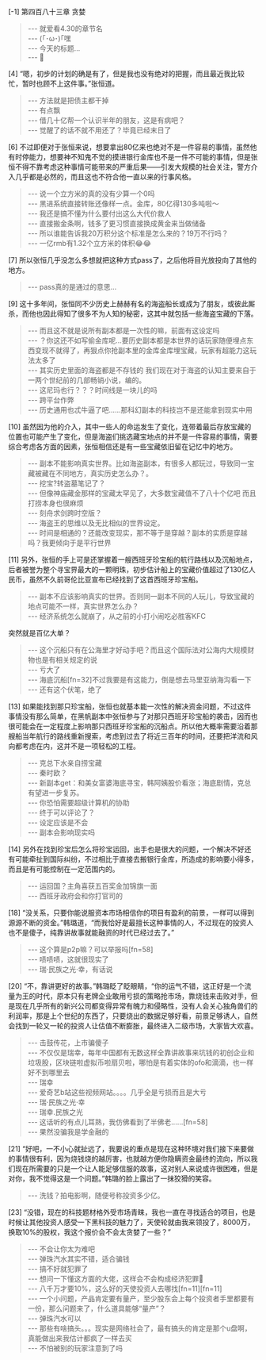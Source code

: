
[-1] 第四百八十三章 贪婪
>--- 就爱看4.30的章节名<br>
>--- (｢･ω･)｢嘿<br>
>--- 今天的标题…<br>
>--- 🐾<br>

[4] “嗯，初步的计划的确是有了，但是我也没有绝对的把握，而且最近我比较忙，暂时也顾不上这件事。”张恒道。
>--- 方法就是把债主都干掉<br>
>--- 有点飘<br>
>--- 借几十亿帮一个认识半年的朋友，这是有病吧？<br>
>--- 觉醒了的话不就不用还了？毕竟已经末日了<br>

[6] 不过即便对于张恒来说，想要拿出80亿来也绝对不是一件容易的事情，虽然他有时停能力，想要神不知鬼不觉的摸进银行金库也不是一件不可能的事情，但是张恒不得不靠考虑这种事情可能带来的严重后果——引发大规模的社会关注，警方介入几乎都是必然的，而且这也不符合他一直以来的行事风格。
>--- 说一个立方米的真的没有少算一个0吗<br>
>--- 黑进系统直接转账还像样一点。金库，80亿得130多吨啦～<br>
>--- 我还是搞不懂为什么要付出这么大代价救人<br>
>--- 直接搬金条啊，钱多了更习惯直接换成黄金来当做储备<br>
>--- 所以谁能告诉我20万积分这个标准是怎么来的？19万不行吗？<br>
>--- 一亿rmb有1.32个立方米的体积😂😂<br>

[7] 所以张恒几乎没怎么多想就把这种方式pass了，之后他将目光放投向了其他的地方。
>--- pass真的是通过的意思…<br>

[9] 这十多年间，张恒同不少历史上赫赫有名的海盗船长或成为了朋友，或彼此厮杀，而他也因此得知了很多不为人知的秘密，这其中就包括一些海盗宝藏的下落。
>--- 而且这不就是说所有副本都是一次性的嘛，前面有这设定吗<br>
>--- ？你这还不如写偷金库呢…要历史副本都是本世界的话玩家随便埋点东西变现不就得了，再狠点你抢副本里的金库金库埋宝藏，玩家有超能力这玩法太多了<br>
>--- 其实历史里面的海盗都是不存钱的 我们现在对于海盗的认知主要来自于一两个世纪前的几部畅销小说，编的。<br>
>--- 这尼玛也行？？？时间线是一块儿的吗<br>
>--- 跨平台作弊<br>
>--- 历史通用也忒牛逼了吧……那科幻副本的科技岂不是还能拿到现实中用<br>

[10] 虽然因为他的介入，其中一些人的命运发生了变化，连带着最后存放宝藏的位置也可能产生了变化，但是海盗们挑选藏宝地点的并不是一件容易的事情，需要综合考虑各方面的因素，张恒相信还是有一些宝藏依旧留在记忆中的地方。
>--- 副本不能影响真实世界。比如海盗副本，有很多人都玩过，导致同一宝藏被藏在不同地方，真实历史怎么办？。<br>
>--- 挖宝?转盗墓笔记了？<br>
>--- 但像神庙藏金那样的宝藏太罕见了，大多数宝藏值不了八十个亿吧
而且打捞本身也很麻烦<br>
>--- 刻舟求剑跨时空版？<br>
>--- 海盗王的思维以及无比相似的世界设定。<br>
>--- 时间是相通的？还能改变现实，那不等于是穿越？副本的实质是穿越吗？我更倾向于是平行世界<br>

[11] 另外，张恒的手上可是还掌握着一艘西班牙珍宝船的航行路线以及沉船地点，后者被誉为整个寻宝界最大的一颗明珠，初步估计船上的宝藏价值超过了130亿人民币，虽然不久前哥伦比亚宣布已经找到了这首西班牙珍宝船。
>--- 副本不应该影响真实的世界。否则同一副本不同的人玩儿，导致宝藏的地点可能不一样，真实世界怎么办？<br>
>--- 经济系统怎么就崩了，从之前的小打小闹吃必胜客KFC

突然就是百亿大单？<br>
>--- 这个沉船只有在公海里才好动手吧？而且这个国际法对公海内大规模财物也是有相关规定的说<br>
>--- 亏大了<br>
>--- 海底沉船[fn=32]不过我要是有这能力，倒是想去马里亚纳海沟看一下<br>
>--- 还有这个伏笔，绝了<br>

[13] 如果能找到那只珍宝船，张恒也就基本能一次性的解决资金问题，不过这件事情没有那么简单，在黑帆副本中张恒参与了对那只西班牙珍宝船的袭击，因而也很可能会在一定程度上影响那只西班牙珍宝船的沉船点。所以他大概率需要沿着那艘船当年航行的路线重新搜索，考虑到过去了将近三百年的时间，还要把洋流和风向都考虑在内，这并不是一项轻松的工程。
>--- 克总下水亲自捞宝藏<br>
>--- 秦时欧？<br>
>--- 新副本get：和美女富婆海底寻宝，韩阿姨股价看涨；海底剧情，克总有望进一步复苏。<br>
>--- 你恐怕需要超级计算机的协助<br>
>--- 终于可以评论了？<br>
>--- 设定应该是不会<br>
>--- 副本会影响现实吗<br>

[14] 另外在找到珍宝后怎么将珍宝运回，出手也是很大的问题，一个解决不好还有可能牵扯到国际纠纷，不过相比于直接去搬银行金库，所造成的影响要小得多，而且是有可能控制在一定范围内的。
>--- 运回国？主角喜获五百奖金加锦旗一面<br>
>--- 西班牙政府会和你打官司的<br>

[18] “没关系，只要你能说服资本市场相信你的项目有盈利的前景，一样可以得到源源不断的资金。”韩璐道，“而我恰好是最擅长这种事情的人，不过现在的投资人也不是傻子，纯靠讲故事就能融资的时代已经过去了。”
>--- 这个算是p2p嘛？可以举报吗[fn=58]<br>
>--- 啧啧啧，这就很现实了<br>
>--- 瑞·民族之光·幸，有话说<br>

[20] “不，靠讲更好的故事。”韩璐眨了眨眼睛，“你的运气不错，这正好是一个流量为王的时代，原本只有老牌企业敢用亏损的策略抢市场，靠烧钱来击败对手，但是现在几乎所有的新兴公司都变得异常有魄力和侵略性，没有人会关心独角兽们的利润率，那是上个世纪的东西了，只要烧出的数据足够好看，前景足够诱人，自然会找到一轮又一轮的投资人让估值不断膨胀，最终进入二级市场，大家皆大欢喜。
>--- 击鼓传花，上市骗傻子<br>
>--- 不仅仅是瑞幸，每年中国都有无数这样全靠讲故事来坑钱的初创企业和垃圾股，区块链啦虚拟币啦扇贝啦，哪怕是有着实体的ofo和滴滴，也一样好不到哪里去<br>
>--- 瑞幸<br>
>--- 爱奇艺b站这些视频网站。。。。几乎全是亏损而且是大亏<br>
>--- 瑞·民族之光·幸<br>
>--- 瑞幸.民族之光<br>
>--- 这话听的有点儿耳熟，我仿佛看到了半佛老……[fn=58]<br>
>--- 果然没骗我是学金融的<br>

[21] “好吧，一不小心就扯远了，我要说的重点是现在这种环境对我们接下来要做的事情很有利，因为烧钱烧的越厉害，也就越方便你隐瞒资金最终的流向，所以我们现在所需要的只是一个让人能足够信服的故事，这对别人来说或许很困难，但是对你，我不觉得这是一个问题。”韩璐的脸上露出了一抹狡猾的笑容。
>--- 洗钱？拍电影啊，随便号称投资多少亿。<br>

[23] “没错，现在的科技题材格外受市场青睐，我也一直在寻找适合的项目，也是时候让其他投资人感受一下黑科技的魅力了，天使轮就由我来领投了，8000万，换取10%的股权，我这个报价会不会太贪婪了一些？”
>--- 不会让你太为难吧<br>
>--- 弹珠汽水其实不错，适合骗钱<br>
>--- 搞不好就犯罪了<br>
>--- 想问一下懂这方面的大佬，这样会不会构成经济犯罪🤔<br>
>--- 八千万才要10%，这么好的天使投资人去哪找[fn=11][fn=11]<br>
>--- 一个小问题，产品肯定要有量产，至少股东会上每个投资者手里都要有一份，那么问题来了，什么道具能够“量产”？<br>
>--- 弹珠汽水可以<br>
>--- 那些有啥搞头。。。现实是网络社会了，最有搞头的肯定是那个u盘啊，真能做出来我估计都疯了一样去买<br>
>--- 不怕被别的玩家注意到了吗<br>
